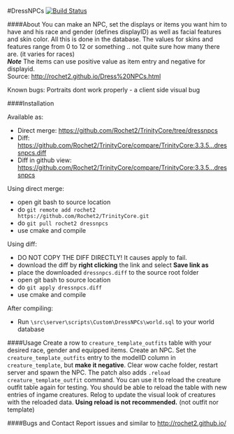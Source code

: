 #DressNPCs [![Build Status](https://travis-ci.org/Rochet2/TrinityCore.svg?branch=dressnpcs)](https://travis-ci.org/Rochet2/TrinityCore)

####About
You can make an NPC, set the displays or items you want him to have and his race and gender (defines displayID) as well as facial features and skin color.
All this is done in the database.
The values for skins and features range from 0 to 12 or something .. not quite sure how many there are. (it varies for races)<br />
***Note*** The items can use positive value as item entry and negative for displayid.<br />
Source: http://rochet2.github.io/Dress%20NPCs.html

Known bugs: Portraits dont work properly - a client side visual bug

####Installation

Available as:
- Direct merge: https://github.com/Rochet2/TrinityCore/tree/dressnpcs
- Diff: https://github.com/Rochet2/TrinityCore/compare/TrinityCore:3.3.5...dressnpcs.diff
- Diff in github view: https://github.com/Rochet2/TrinityCore/compare/TrinityCore:3.3.5...dressnpcs

Using direct merge:
- open git bash to source location
- do `git remote add rochet2 https://github.com/Rochet2/TrinityCore.git`
- do `git pull rochet2 dressnpcs`
- use cmake and compile

Using diff:
- DO NOT COPY THE DIFF DIRECTLY! It causes apply to fail.
- download the diff by __right clicking__ the link and select __Save link as__
- place the downloaded `dressnpcs.diff` to the source root folder
- open git bash to source location
- do `git apply dressnpcs.diff`
- use cmake and compile

After compiling:
- Run `\src\server\scripts\Custom\DressNPCs\world.sql` to your world database

####Usage
Create a row to `creature_template_outfits` table with your desired race, gender and equipped items.
Create an NPC. Set the `creature_template_outfits` entry to the modelID column in `creature_template`, but __make it negative__.
Clear wow cache folder, restart server and spawn the NPC.
The patch also adds `.reload creature_template_outfit` command. You can use it to reload the creature outfit table again for testing.
You should be able to reload the table with new entries of ingame creatures. Relog to update the visual look of creatures with the reloaded data.
__Using reload is not recommended.__ (not outfit nor template)

####Bugs and Contact
Report issues and similar to http://rochet2.github.io/

